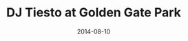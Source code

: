 ---
date: '2014-08-10'
artist: DJ Tiesto
festival: Outside Lands
venue: Golden Gate Park
city: San Francisco
state: CA
country: USA
price: $80.00
solo: 'No'
title: DJ Tiesto at Golden Gate Park
slug: 2014-08-10-dj-tiesto
cover: ''
genre: ''
category: show
tags: []
created: 02/15/2019
artists:
  - DJ Tiesto
openers: []
---